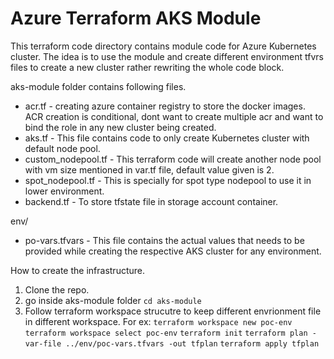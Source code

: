 # Azure Terraform AKS Module

This terraform code directory contains module code for Azure Kubernetes cluster. The idea is to use the module and create different environment tfvrs files to create a new cluster rather rewriting the whole code block. 

aks-module folder contains following files. 
- acr.tf - creating azure container registry to store the docker images. ACR creation is conditional, dont want to create multiple acr and want to bind the role in any new cluster being created.
- aks.tf  - This file contains code to only create Kubernetes cluster with default node pool.
- custom_nodepool.tf - This terraform code will create another node pool with vm size mentioned in var.tf file, default value given is 2.
- spot_nodepool.tf - This is specially for spot type nodepool to use it in lower environment. 
- backend.tf - To store tfstate file in storage account container. 

env/
- po-vars.tfvars - This file contains the actual values that needs to be provided while creating the respective AKS cluster for any environment. 

How to create the infrastructure. 
1. Clone the repo.
2. go inside aks-module folder 
`cd aks-module`
3. Follow terraform workspace strucutre to keep different envrionment file in different workspace. For ex:
`terraform workspace new poc-env`
`terraform workspace select poc-env`
`terraform init`
`terraform plan -var-file ../env/poc-vars.tfvars -out tfplan`
`terraform apply tfplan`



